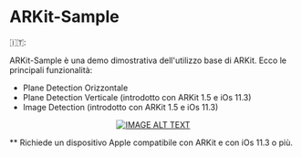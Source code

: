 # ARKit-Sample

 🇮🇹:
 
 ARKit-Sample è una demo dimostrativa dell'utilizzo base di ARKit. Ecco le principali funzionalità:
 
 - Plane Detection Orizzontale
 - Plane Detection Verticale (introdotto con ARKit 1.5 e iOs 11.3)
 - Image Detection (introdotto con ARKit 1.5 e iOs 11.3)
 
 
 <div align="center">
 <a href="https://www.youtube.com/watch?v=rjZG91ft3Ig"><img src="https://img.youtube.com/vi/rjZG91ft3Ig/0.jpg" alt="IMAGE ALT TEXT"></a>
 </div>
 
 
 ** Richiede un dispositivo Apple compatibile con ARKit e con iOs 11.3 o più.
 

